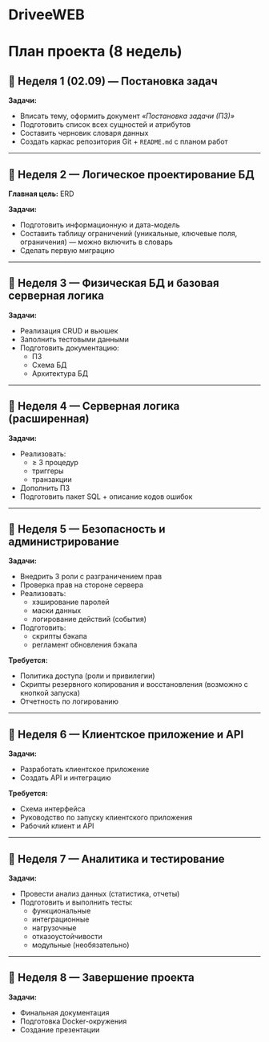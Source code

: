 # DriveeWEB
# План проекта (8 недель)

## 📅 Неделя 1 (02.09) — Постановка задач
**Задачи:**
- Вписать тему, оформить документ *«Постановка задачи (ПЗ)»*
- Подготовить список всех сущностей и атрибутов
- Составить черновик словаря данных
- Создать каркас репозитория Git + `README.md` с планом работ

---

## 📅 Неделя 2 — Логическое проектирование БД
**Главная цель:** ERD  

**Задачи:**
- Подготовить информационную и дата-модель
- Составить таблицу ограничений (уникальные, ключевые поля, ограничения) — можно включить в словарь
- Сделать первую миграцию

---

## 📅 Неделя 3 — Физическая БД и базовая серверная логика
**Задачи:**
- Реализация CRUD и вьюшек
- Заполнить тестовыми данными
- Подготовить документацию:
  - ПЗ
  - Схема БД
  - Архитектура БД

---

## 📅 Неделя 4 — Серверная логика (расширенная)
**Задачи:**
- Реализовать:
  - ≥ 3 процедур
  - триггеры
  - транзакции
- Дополнить ПЗ
- Подготовить пакет SQL + описание кодов ошибок

---

## 📅 Неделя 5 — Безопасность и администрирование
**Задачи:**
- Внедрить 3 роли с разграничением прав
- Проверка прав на стороне сервера
- Реализовать:
  - хэширование паролей
  - маски данных
  - логирование действий (события)
- Подготовить:
  - скрипты бэкапа
  - регламент обновления бэкапа  

**Требуется:**
- Политика доступа (роли и привилегии)
- Скрипты резервного копирования и восстановления (возможно с кнопкой запуска)
- Отчетность по логированию

---

## 📅 Неделя 6 — Клиентское приложение и API
**Задачи:**
- Разработать клиентское приложение
- Создать API и интеграцию  

**Требуется:**
- Схема интерфейса
- Руководство по запуску клиентского приложения
- Рабочий клиент и API

---

## 📅 Неделя 7 — Аналитика и тестирование
**Задачи:**
- Провести анализ данных (статистика, отчеты)
- Подготовить и выполнить тесты:
  - функциональные
  - интеграционные
  - нагрузочные
  - отказоустойчивости
  - модульные (необязательно)

---

## 📅 Неделя 8 — Завершение проекта
**Задачи:**
- Финальная документация
- Подготовка Docker-окружения
- Создание презентации

